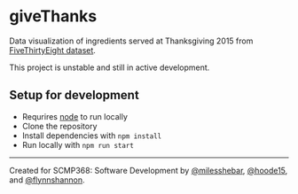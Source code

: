 # giveThanks
Data visualization of ingredients served at Thanksgiving 2015 from [FiveThirtyEight dataset](https://github.com/fivethirtyeight/data/tree/master/thanksgiving-2015).

This project is unstable and still in active development.

## Setup for development
- Requrires [node](https://nodejs.org/en/) to run locally
- Clone the repository
- Install dependencies with `npm install`
- Run locally with `npm run start`
---
Created for SCMP368: Software Development by [@milesshebar](https://github.com/milesshebar),
[@hoode15](https://github.com/hoode15),
and [@flynnshannon](https://github.com/flynnshannon).
